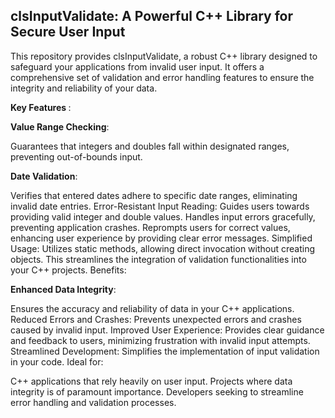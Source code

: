 ##  clsInputValidate: A Powerful C++ Library for Secure User Input
This repository provides clsInputValidate, a robust C++ library designed to safeguard your applications from invalid user input. It offers a comprehensive set of validation and error handling features to ensure the integrity and reliability of your data.

<strong>Key Features </strong>:

<strong>Value Range Checking</strong>:

Guarantees that integers and doubles fall within designated ranges, preventing out-of-bounds input.

<strong>Date Validation</strong>:

Verifies that entered dates adhere to specific date ranges, eliminating invalid date entries.
Error-Resistant Input Reading:
Guides users towards providing valid integer and double values. Handles input errors gracefully, preventing application crashes.
Reprompts users for correct values, enhancing user experience by providing clear error messages.
Simplified Usage:
Utilizes static methods, allowing direct invocation without creating objects. This streamlines the integration of validation functionalities into your C++ projects.
Benefits:

<strong>Enhanced Data Integrity</strong>:

Ensures the accuracy and reliability of data in your C++ applications.
Reduced Errors and Crashes: Prevents unexpected errors and crashes caused by invalid input.
Improved User Experience: Provides clear guidance and feedback to users, minimizing frustration with invalid input attempts.
Streamlined Development: Simplifies the implementation of input validation in your code.
Ideal for:

C++ applications that rely heavily on user input.
Projects where data integrity is of paramount importance.
Developers seeking to streamline error handling and validation processes.
